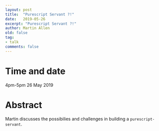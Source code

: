```yaml
---
layout: post
title:  "Purescript Servant ?!"
date:   2019-05-26
excerpt: "Purescript Servant ?!"
author: Martin Allen
old: false
tag:
- talk
comments: false
---
```


# Time and date
4pm-5pm 26 May 2019

# Abstract
Martin discusses the possibilies and challenges in building a `purescript-servant`.